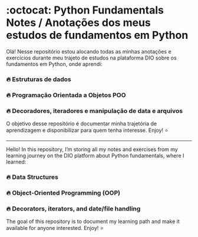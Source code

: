 # :octocat: Python Fundamentals Notes / Anotações dos meus estudos de fundamentos em Python

Olá! Nesse repositório estou alocando todas as minhas anotações e exercícios durante meu trajeto de estudos na plataforma DIO sobre os fundamentos em Python, onde aprendi:
### :fire: Estruturas de dados
### :fire: Programação Orientada a Objetos POO
### :fire: Decoradores, iteradores e manipulação de data e arquivos

O objetivo desse repositório é documentar minha trajetória de aprendizagem e disponibilizar para quem tenha interesse. Enjoy! :star:

-----------------------------------------------------------------------------------------------------------------------------------------------------------------------------

Hello! In this repository, I’m storing all my notes and exercises from my learning journey on the DIO platform about Python fundamentals, where I learned:
### :fire: Data Structures
### :fire: Object-Oriented Programming (OOP)
### :fire: Decorators, iterators, and date/file handling

The goal of this repository is to document my learning path and make it available for anyone interested. Enjoy! :star:
